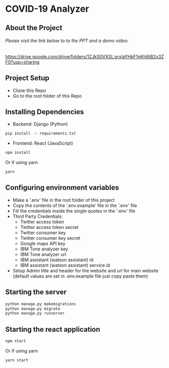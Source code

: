 <h1>COVID-19 Analyzer</h1>

<h2>About the Project</h2>
<h6>Please visit the link below to to the PPT and a demo video:</h6>

https://drive.google.com/drive/folders/1ZJkS0VXSl_grxlaYHkF1nKh8tB2x3ZF0?usp=sharing

<h2>Project Setup</h2>

- Clone this Repo
- Go to the root folder of this Repo

## Installing Dependencies

- Backend: Django (Python)

```bash
pip install -r requirements.txt
```

- Frontend: React (JavaScript)

```bash
npm install
```
Or if using yarn
```bash
yarn
```

## Configuring environment variables

- Make a '.env' file in the root folder of this project
- Copy the contents of the '.env.example' file in the '.env' file
- Fill the credentials inside the single quotes in the '.env' file
- Third Party Credentials:
    - Twitter access token
    - Twitter access token secret
    - Twitter consumer key
    - Twitter consumer key secret
    - Google maps API key
    - IBM Tone analyzer key
    - IBM Tone analyzer url
    - IBM assistant (watson assistant) id
    - IBM assistant (watson assistant) service id
- Setup Admin title and header for the website and url for main website (default values are set in .env.example file just copy paste them)

## Starting the server

```bash
python manage.py makemigrations
python manage.py migrate
python manage.py runserver
```

## Starting the react application

```bash
npm start
```
Or if using yarn
```bash
yarn start
```
